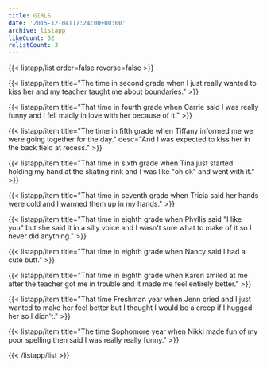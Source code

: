 ```yaml
---
title: GIRLS
date: '2015-12-04T17:24:00+00:00'
archive: listapp
likeCount: 52
relistCount: 3
---
```


<!--more-->

{{< listapp/list order=false reverse=false >}}

   {{< listapp/item title="The time in second grade when I just really wanted to kiss her and my teacher taught me about boundaries." >}}

   {{< listapp/item title="That time in fourth grade when Carrie said I was really funny and I fell madly in love with her because of it." >}}

   {{< listapp/item title="The time in fifth grade when Tiffany informed me we were going together for the day."
      desc="And I was expected to kiss her in the back field at recess." >}}

   {{< listapp/item title="That time in sixth grade when Tina just started holding my hand at the skating rink and I was like \"oh ok\" and went with it." >}}

   {{< listapp/item title="That time in seventh grade when Tricia said her hands were cold and I warmed them up in my hands." >}}

   {{< listapp/item title="That time in eighth grade when Phyllis said \"I like you\" but she said it in a silly voice and I wasn't sure what to make of it so I never did anything." >}}

   {{< listapp/item title="That time in eighth grade when Nancy said I had a cute butt." >}}

   {{< listapp/item title="That time in eighth grade when Karen smiled at me after the teacher got me in trouble and it made me feel entirely better." >}}

   {{< listapp/item title="That time Freshman year when Jenn cried and I just wanted to make her feel better but I thought I would be a creep if I hugged her so I didn't." >}}

   {{< listapp/item title="The time Sophomore year when Nikki made fun of my poor spelling then said I was really really funny." >}}

{{< /listapp/list >}}
